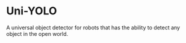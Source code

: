 # Uni-YOLO
A universal object detector for robots that has the ability to detect any object in the open world.
